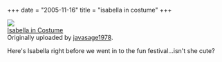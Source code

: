 +++
date = "2005-11-16"
title = "isabella in costume"
+++

[![](http://static.flickr.com/31/63930698_98abc2ade9_m.jpg)](http://www.flickr.com/photos/mattstine/63930698/)   
 [Isabella in Costume](http://www.flickr.com/photos/mattstine/63930698/)    
 Originally uploaded by [javasage1978](http://www.flickr.com/people/mattstine/). 

Here's Isabella right before we went in to the fun festival...isn't she cute?  

